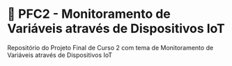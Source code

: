 # 🚀 PFC2 - Monitoramento de Variáveis através de Dispositivos IoT
Repositório do Projeto Final de Curso 2 com tema de Monitoramento de Variáveis através de Dispositivos IoT
